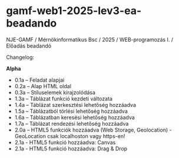 # gamf-web1-2025-lev3-ea-beadando

NJE-GAMF / Mérnökinformatikus Bsc / 2025 / WEB-programozás I. / Előadás beadandó

Changelog:

**Alpha**

- 0.1a – Feladat alapjai  
- 0.2a – Alap HTML oldal  
- 0.3a – Stíluselemek kirajzolódása  
- 1.3a – Táblázat funkció kezdeti változata  
- 1.4a – Táblázat szerkesztési lehetőség hozzáadva  
- 1.5a – Táblázatból törlési lehetőség hozzáadva  
- 1.6a – Táblázatban keresési lehetőség hozzáadva  
- 1.7a – Táblázat rendezési lehetőség hozzáadva
- 2.0a – HTML5 funkciók hozzáadva (Web Storage, Geolocation) - GeoLocation csak localhoston vagy https-en!
- 2.1a - HTML5 funkció hozzáadva: Canvas
- 2.1a - HTML5 funkció hozzáadva: Drag & Drop